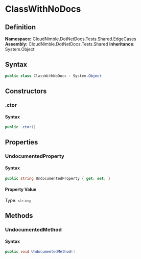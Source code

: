 # ClassWithNoDocs

## Definition

**Namespace:** CloudNimble.DotNetDocs.Tests.Shared.EdgeCases
**Assembly:** CloudNimble.DotNetDocs.Tests.Shared
**Inheritance:** System.Object

## Syntax

```csharp
public class ClassWithNoDocs : System.Object
```

## Constructors

### .ctor

#### Syntax

```csharp
public .ctor()
```

## Properties

### UndocumentedProperty

#### Syntax

```csharp
public string UndocumentedProperty { get; set; }
```

#### Property Value

Type: `string`

## Methods

### UndocumentedMethod

#### Syntax

```csharp
public void UndocumentedMethod()
```

